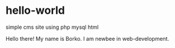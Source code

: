 # hello-world
simple cms site using php mysql html

Hello there!
My name is Borko. I am newbee in web-development.
